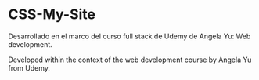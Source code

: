 # CSS-My-Site
 
Desarrollado en el marco del curso full stack de Udemy de Angela Yu: Web development.

Developed within the context of the web development course by Angela Yu from Udemy.
